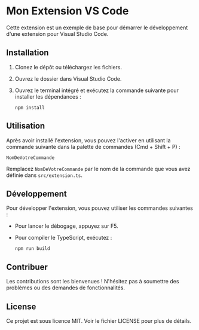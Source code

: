 # Mon Extension VS Code

Cette extension est un exemple de base pour démarrer le développement d'une extension pour Visual Studio Code.

## Installation

1. Clonez le dépôt ou téléchargez les fichiers.
2. Ouvrez le dossier dans Visual Studio Code.
3. Ouvrez le terminal intégré et exécutez la commande suivante pour installer les dépendances :

   ```
   npm install
   ```

## Utilisation

Après avoir installé l'extension, vous pouvez l'activer en utilisant la commande suivante dans la palette de commandes (Cmd + Shift + P) :

```
NomDeVotreCommande
```

Remplacez `NomDeVotreCommande` par le nom de la commande que vous avez définie dans `src/extension.ts`.

## Développement

Pour développer l'extension, vous pouvez utiliser les commandes suivantes :

- Pour lancer le débogage, appuyez sur F5.
- Pour compiler le TypeScript, exécutez :

   ```
   npm run build
   ```

## Contribuer

Les contributions sont les bienvenues ! N'hésitez pas à soumettre des problèmes ou des demandes de fonctionnalités.

## License

Ce projet est sous licence MIT. Voir le fichier LICENSE pour plus de détails.